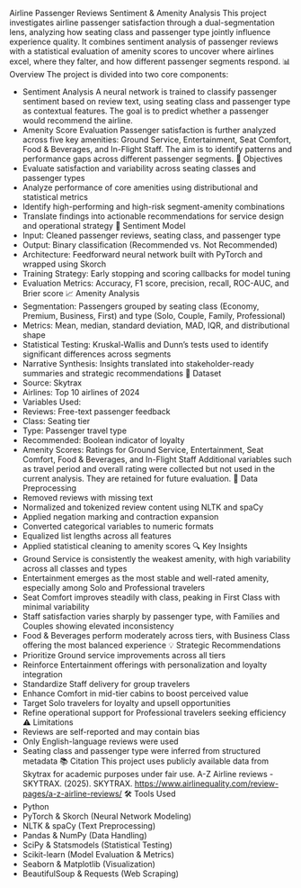 Airline Passenger Reviews Sentiment & Amenity Analysis
This project investigates airline passenger satisfaction through a dual-segmentation lens, analyzing how seating class and passenger type jointly influence experience quality. It combines sentiment analysis of passenger reviews with a statistical evaluation of amenity scores to uncover where airlines excel, where they falter, and how different passenger segments respond.
📊 Overview
The project is divided into two core components:
- Sentiment Analysis
A neural network is trained to classify passenger sentiment based on review text, using seating class and passenger type as contextual features. The goal is to predict whether a passenger would recommend the airline.
- Amenity Score Evaluation
Passenger satisfaction is further analyzed across five key amenities: Ground Service, Entertainment, Seat Comfort, Food & Beverages, and In-Flight Staff. The aim is to identify patterns and performance gaps across different passenger segments.
🎯 Objectives
- Evaluate satisfaction and variability across seating classes and passenger types
- Analyze performance of core amenities using distributional and statistical metrics
- Identify high-performing and high-risk segment-amenity combinations
- Translate findings into actionable recommendations for service design and operational strategy
🧠 Sentiment Model
- Input: Cleaned passenger reviews, seating class, and passenger type
- Output: Binary classification (Recommended vs. Not Recommended)
- Architecture: Feedforward neural network built with PyTorch and wrapped using Skorch
- Training Strategy: Early stopping and scoring callbacks for model tuning
- Evaluation Metrics: Accuracy, F1 score, precision, recall, ROC-AUC, and Brier score
📈 Amenity Analysis
- Segmentation: Passengers grouped by seating class (Economy, Premium, Business, First) and type (Solo, Couple, Family, Professional)
- Metrics: Mean, median, standard deviation, MAD, IQR, and distributional shape
- Statistical Testing: Kruskal-Wallis and Dunn’s tests used to identify significant differences across segments
- Narrative Synthesis: Insights translated into stakeholder-ready summaries and strategic recommendations
📁 Dataset
- Source: Skytrax
- Airlines: Top 10 airlines of 2024
- Variables Used:
- Reviews: Free-text passenger feedback
- Class: Seating tier
- Type: Passenger travel type
- Recommended: Boolean indicator of loyalty
- Amenity Scores: Ratings for Ground Service, Entertainment, Seat Comfort, Food & Beverages, and In-Flight Staff
Additional variables such as travel period and overall rating were collected but not used in the current analysis. They are retained for future evaluation.
🧹 Data Preprocessing
- Removed reviews with missing text
- Normalized and tokenized review content using NLTK and spaCy
- Applied negation marking and contraction expansion
- Converted categorical variables to numeric formats
- Equalized list lengths across all features
- Applied statistical cleaning to amenity scores
🔍 Key Insights
- Ground Service is consistently the weakest amenity, with high variability across all classes and types
- Entertainment emerges as the most stable and well-rated amenity, especially among Solo and Professional travelers
- Seat Comfort improves steadily with class, peaking in First Class with minimal variability
- Staff satisfaction varies sharply by passenger type, with Families and Couples showing elevated inconsistency
- Food & Beverages perform moderately across tiers, with Business Class offering the most balanced experience
💡 Strategic Recommendations
- Prioritize Ground service improvements across all tiers
- Reinforce Entertainment offerings with personalization and loyalty integration
- Standardize Staff delivery for group travelers
- Enhance Comfort in mid-tier cabins to boost perceived value
- Target Solo travelers for loyalty and upsell opportunities
- Refine operational support for Professional travelers seeking efficiency
⚠️ Limitations
- Reviews are self-reported and may contain bias
- Only English-language reviews were used
- Seating class and passenger type were inferred from structured metadata
📚 Citation
This project uses publicly available data from Skytrax for academic purposes under fair use. A-Z Airline reviews - SKYTRAX. (2025). SKYTRAX. https://www.airlinequality.com/review-pages/a-z-airline-reviews/
🛠️ Tools Used
- Python
- PyTorch & Skorch (Neural Network Modeling)
- NLTK & spaCy (Text Preprocessing)
- Pandas & NumPy (Data Handling)
- SciPy & Statsmodels (Statistical Testing)
- Scikit-learn (Model Evaluation & Metrics)
- Seaborn & Matplotlib (Visualization)
- BeautifulSoup & Requests (Web Scraping)
